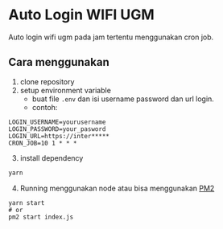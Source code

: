 # Auto Login WIFI UGM

Auto login wifi ugm pada jam tertentu menggunakan cron job.

## Cara menggunakan

1. clone repository
2. setup environment variable
   - buat file `.env` dan isi username password dan url login.
   - contoh:

```env
LOGIN_USERNAME=yourusername
LOGIN_PASSWORD=your_pasword
LOGIN_URL=https://inter*****
CRON_JOB=10 1 * * *
```

3. install dependency

```bash
yarn
```

4. Running menggunakan node atau bisa menggunakan [PM2](https://pm2.keymetrics.io/docs/usage/quick-start/)

```
yarn start
# or
pm2 start index.js
```
